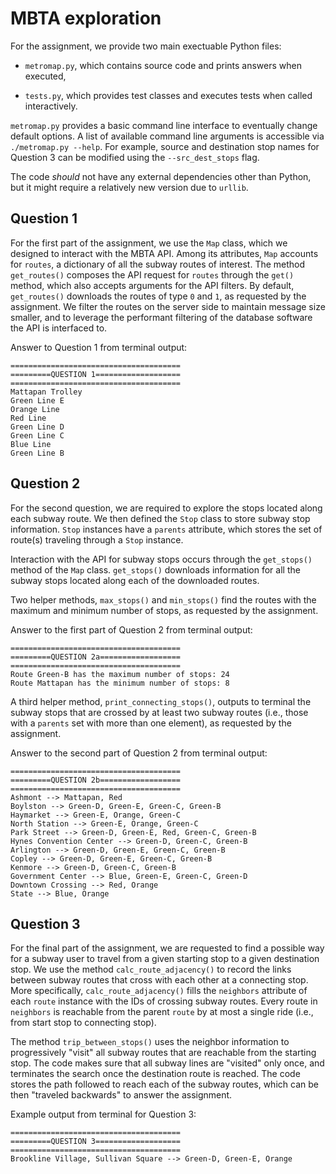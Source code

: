 # MBTA exploration

For the assignment, we provide two main exectuable Python files:

- ```metromap.py```, which contains source code and prints answers
  when executed,
  
- ```tests.py```, which provides test classes and executes tests 
when called interactively. 

```metromap.py``` provides a basic command line interface to eventually change default options. 
A list of available command line arguments is accessible via ```./metromap.py --help```.
For example, source and destination stop names for Question 3 can be modified using the 
```--src_dest_stops``` flag. 

The code _should_ not have any external dependencies other than Python, but it might require a relatively new version due to ```urllib```.

## Question 1

For the first part of the assignment, we use the ```Map``` class,
which we designed to interact with the MBTA API. Among its 
attributes, ```Map``` accounts for ```routes```, a 
dictionary of all the subway routes of interest. The method
```get_routes()``` composes the API request for ```routes```
through the ```get()``` method, which also accepts
arguments for the API filters. By default, ```get_routes()```
downloads the routes of type ```0``` and ```1```, as requested by the
assignment. We filter the routes on the server side to maintain
message size smaller, and to leverage the performant filtering
of the database software the API is interfaced to.

Answer to Question 1 from terminal output:
```
======================================
=========QUESTION 1===================
======================================
Mattapan Trolley
Green Line E
Orange Line
Red Line
Green Line D
Green Line C
Blue Line
Green Line B
```

## Question 2

For the second question, we are required to explore the stops
located along each subway route. We then defined the
```Stop``` class to store subway stop information.
```Stop``` instances have a ```parents``` attribute, which stores the
set of route(s) traveling through a ```Stop``` instance. 

Interaction with the API for subway stops occurs through the 
```get_stops()``` method of the ```Map``` class. ```get_stops()```
downloads information for all the subway stops located along each of
the downloaded routes. 

Two helper methods, ```max_stops()``` and ```min_stops()``` find the
routes with the maximum and minimum number of stops, as requested by
the assignment. 

Answer to the first part of Question 2 from terminal
output: 
```
======================================
=========QUESTION 2a==================
======================================
Route Green-B has the maximum number of stops: 24
Route Mattapan has the minimum number of stops: 8
```

A third helper method, ```print_connecting_stops()```, outputs to
terminal the subway stops that are crossed by at least two subway
routes (i.e., those with a ```parents``` set with more than one
element), as requested by the assignment. 

Answer to the second part of Question 2 from terminal output:
```
======================================
=========QUESTION 2b==================
======================================
Ashmont --> Mattapan, Red
Boylston --> Green-D, Green-E, Green-C, Green-B
Haymarket --> Green-E, Orange, Green-C
North Station --> Green-E, Orange, Green-C
Park Street --> Green-D, Green-E, Red, Green-C, Green-B
Hynes Convention Center --> Green-D, Green-C, Green-B
Arlington --> Green-D, Green-E, Green-C, Green-B
Copley --> Green-D, Green-E, Green-C, Green-B
Kenmore --> Green-D, Green-C, Green-B
Government Center --> Blue, Green-E, Green-C, Green-D
Downtown Crossing --> Red, Orange
State --> Blue, Orange
```

## Question 3

For the final part of the assignment, we are requested to find a
possible way for a subway user to travel from a given starting stop 
to a given destination stop. We use the method 
```calc_route_adjacency()``` to record the links between subway 
routes that cross with each other at a connecting stop. More specifically,
```calc_route_adjacency()``` fills
the ```neighbors``` attribute of each ```route``` instance with the IDs 
of crossing subway routes. Every route in ```neighbors```
is reachable from the parent ```route``` by at most a single ride  (i.e.,
from start stop to connecting stop). 

The method ```trip_between_stops()``` uses the neighbor information to
progressively "visit" all subway 
routes that are reachable from the starting stop. The code
makes sure that all subway lines are "visited" only once, and terminates 
the search once the destination route is reached. 
The code stores the path followed to reach each of the subway routes, 
which can be then "traveled backwards" to answer the assignment. 

Example output from terminal for Question 3:
```
======================================
=========QUESTION 3===================
======================================
Brookline Village, Sullivan Square --> Green-D, Green-E, Orange
```




